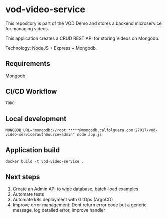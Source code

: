 # vod-video-service
This repository is part of the VOD Demo and stores a backend microservice for managing videos.

This application creates a CRUD REST API for storing Videos on Mongodb.

Technology: NodeJS + Express + Mongodb.

## Requirements
Mongodb

## CI/CD Workflow
`TODO`


## Local development
```
MONGODB_URL="mongodb://root:*****@mongodb.calfolguera.com:27017/vod-video-service?authSource=admin" node app.js
```

## Application build
```
docker build -t vod-video-service .
```

## Next steps
1. Create an Admin API to wipe database, batch-load examples
1. Automate tests
1. Automate k8s deployment with GitOps (ArgoCD)
1. Improve error management: Dont return error code but a generic message, log detailed error, improve handler